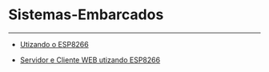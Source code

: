 # Sistemas-Embarcados
------

* [Utizando o ESP8266](Documentos/ESP8266.pdf "Dados técnicos básicos para uso do ESP8266")

* [Servidor e Cliente WEB utizando ESP8266](ESP8266/Arduino%20IDE/WEB "Configuração e utilização WEB ESP8266 Arduino IDE")

    
